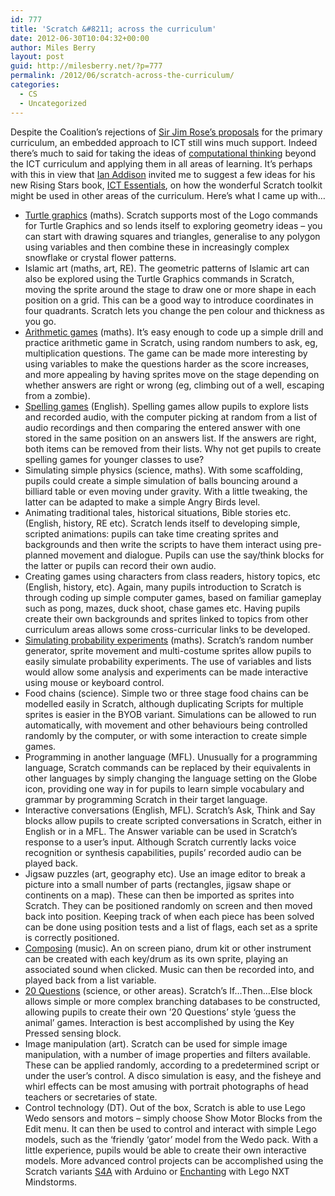 ```yaml
---
id: 777
title: 'Scratch &#8211; across the curriculum'
date: 2012-06-30T10:04:32+00:00
author: Miles Berry
layout: post
guid: http://milesberry.net/?p=777
permalink: /2012/06/scratch-across-the-curriculum/
categories:
  - CS
  - Uncategorized
---
```

Despite the Coalition&#8217;s rejections of [Sir Jim Rose&#8217;s proposals](http://dl.dropbox.com/u/8648376/2009.pdf) for the primary curriculum, an embedded approach to ICT still wins much support. Indeed there&#8217;s much to said for taking the ideas of [computational thinking](http://compthink.cs.depaul.edu/Framework.pdf) beyond the ICT curriculum and applying them in all areas of learning. It&#8217;s perhaps with this in view that [Ian Addison](http://ianaddison.net) invited me to suggest a few ideas for his new Rising Stars book, [ICT Essentials](http://www.risingstars-uk.com/product/1295/rising-stars-essentials-ict/), on how the wonderful Scratch toolkit might be used in other areas of the curriculum. Here&#8217;s what I came up with&#8230;

  * [Turtle graphics](http://scratch.mit.edu/projects/32286840/) (maths). Scratch supports most of the Logo commands for Turtle Graphics and so lends itself to exploring geometry ideas &#8211; you can start with drawing squares and triangles, generalise to any polygon using variables and then combine these in increasingly complex snowflake or crystal flower patterns.
  * Islamic art (maths, art, RE). The geometric patterns of Islamic art can also be explored using the Turtle Graphics commands in Scratch, moving the sprite around the stage to draw one or more shape in each position on a grid. This can be a good way to introduce coordinates in four quadrants. Scratch lets you change the pen colour and thickness as you go.
  * [Arithmetic games](http://scratch.mit.edu/projects/15905989) (maths). It&#8217;s easy enough to code up a simple drill and practice arithmetic game in Scratch, using random numbers to ask, eg, multiplication questions. The game can be made more interesting by using variables to make the questions harder as the score increases, and more appealing by having sprites move on the stage depending on whether answers are right or wrong (eg, climbing out of a well, escaping from a zombie).
  * [Spelling games](http://scratch.mit.edu/projects/13589755) (English). Spelling games allow pupils to explore lists and recorded audio, with the computer picking at random from a list of audio recordings and then comparing the entered answer with one stored in the same position on an answers list. If the answers are right, both items can be removed from their lists. Why not get pupils to create spelling games for younger classes to use?
  * Simulating simple physics (science, maths). With some scaffolding, pupils could create a simple simulation of balls bouncing around a billiard table or even moving under gravity. With a little tweaking, the latter can be adapted to make a simple Angry Birds level.
  * Animating traditional tales, historical situations, Bible stories etc. (English, history, RE etc). Scratch lends itself to developing simple, scripted animations: pupils can take time creating sprites and backgrounds and then write the scripts to have them interact using pre-planned movement and dialogue. Pupils can use the say/think blocks for the latter or pupils can record their own audio.
  * Creating games using characters from class readers, history topics, etc (English, history, etc). Again, many pupils introduction to Scratch is through coding up simple computer games, based on familiar gameplay such as pong, mazes, duck shoot, chase games etc. Having pupils create their own backgrounds and sprites linked to topics from other curriculum areas allows some cross-curricular links to be developed.
  * [Simulating probability experiments](http://scratch.mit.edu/projects/27750964) (maths). Scratch&#8217;s random number generator, sprite movement and multi-costume sprites allow pupils to easily simulate probability experiments. The use of variables and lists would allow some analysis and experiments can be made interactive using mouse or keyboard control.
  * Food chains (science). Simple two or three stage food chains can be modelled easily in Scratch, although duplicating Scripts for multiple sprites is easier in the BYOB variant. Simulations can be allowed to run automatically, with movement and other behaviours being controlled randomly by the computer, or with some interaction to create simple games.
  * Programming in another language (MFL). Unusually for a programming language, Scratch commands can be replaced by their equivalents in other languages by simply changing the language setting on the Globe icon, providing one way in for pupils to learn simple vocabulary and grammar by programming Scratch in their target language.
  * Interactive conversations (English, MFL). Scratch&#8217;s Ask, Think and Say blocks allow pupils to create scripted conversations in Scratch, either in English or in a MFL. The Answer variable can be used in Scratch&#8217;s response to a user&#8217;s input. Although Scratch currently lacks voice recognition or synthesis capabilities, pupils&#8217; recorded audio can be played back.
  * Jigsaw puzzles (art, geography etc). Use an image editor to break a picture into a small number of parts (rectangles, jigsaw shape or continents on a map). These can then be imported as sprites into Scratch. They can be positioned randomly on screen and then moved back into position. Keeping track of when each piece has been solved can be done using position tests and a list of flags, each set as a sprite is correctly positioned.
  * [Composing](http://scratch.mit.edu/projects/28739630) (music). An on screen piano, drum kit or other instrument can be created with each key/drum as its own sprite, playing an associated sound when clicked. Music can then be recorded into, and played back from a list variable.
  * [20 Questions](http://scratch.mit.edu/projects/12976768/) (science, or other areas). Scratch&#8217;s If&#8230;Then&#8230;Else block allows simple or more complex branching databases to be constructed, allowing pupils to create their own &#8217;20 Questions&#8217; style &#8216;guess the animal&#8217; games. Interaction is best accomplished by using the Key Pressed sensing block.
  * Image manipulation (art). Scratch can be used for simple image manipulation, with a number of image properties and filters available. These can be applied randomly, according to a predetermined script or under the user&#8217;s control. A disco simulation is easy, and the fisheye and whirl effects can be most amusing with portrait photographs of head teachers or secretaries of state.
  * Control technology (DT). Out of the box, Scratch is able to use Lego Wedo sensors and motors &#8211; simply choose Show Motor Blocks from the Edit menu. It can then be used to control and interact with simple Lego models, such as the &#8216;friendly &#8216;gator&#8217; model from the Wedo pack. With a little experience, pupils would be able to create their own interactive models. More advanced control projects can be accomplished using the Scratch variants [S4A](http://seaside.citilab.eu/scratch/arduino) with Arduino or [Enchanting](http://enchanting.robotclub.ab.ca/tiki-index.php) with Lego NXT Mindstorms.

&nbsp;